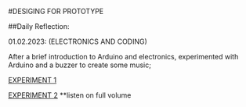 #DESIGING FOR PROTOTYPE

##Daily Reflection:

01.02.2023:
(ELECTRONICS AND CODING)

After a brief introduction to Arduino and electronics, experimented with Arduino and a buzzer to create some music;

[EXPERIMENT 1](https://youtube.com/shorts/0zyrE2FXnRI?feature=share)

[EXPERIMENT 2][def]
**listen on full volume

[def]: https://youtube.com/shorts/J33XcJMvgLg?feature=share